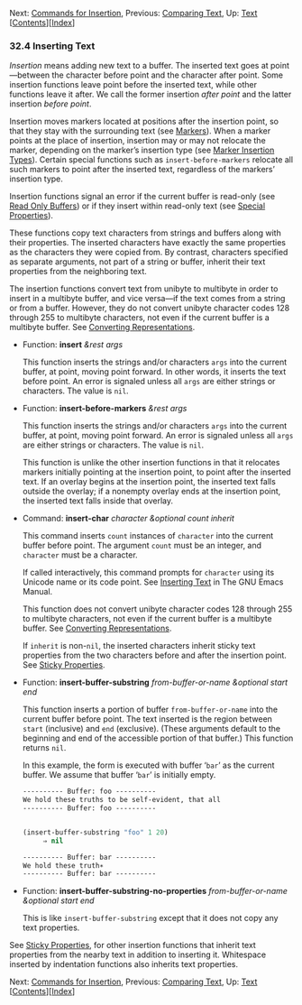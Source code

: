 

Next: [Commands for Insertion](Commands-for-Insertion.html), Previous: [Comparing Text](Comparing-Text.html), Up: [Text](Text.html)   \[[Contents](index.html#SEC_Contents "Table of contents")]\[[Index](Index.html "Index")]

### 32.4 Inserting Text

*Insertion* means adding new text to a buffer. The inserted text goes at point—between the character before point and the character after point. Some insertion functions leave point before the inserted text, while other functions leave it after. We call the former insertion *after point* and the latter insertion *before point*.

Insertion moves markers located at positions after the insertion point, so that they stay with the surrounding text (see [Markers](Markers.html)). When a marker points at the place of insertion, insertion may or may not relocate the marker, depending on the marker’s insertion type (see [Marker Insertion Types](Marker-Insertion-Types.html)). Certain special functions such as `insert-before-markers` relocate all such markers to point after the inserted text, regardless of the markers’ insertion type.

Insertion functions signal an error if the current buffer is read-only (see [Read Only Buffers](Read-Only-Buffers.html)) or if they insert within read-only text (see [Special Properties](Special-Properties.html)).

These functions copy text characters from strings and buffers along with their properties. The inserted characters have exactly the same properties as the characters they were copied from. By contrast, characters specified as separate arguments, not part of a string or buffer, inherit their text properties from the neighboring text.

The insertion functions convert text from unibyte to multibyte in order to insert in a multibyte buffer, and vice versa—if the text comes from a string or from a buffer. However, they do not convert unibyte character codes 128 through 255 to multibyte characters, not even if the current buffer is a multibyte buffer. See [Converting Representations](Converting-Representations.html).

*   Function: **insert** *\&rest args*

    This function inserts the strings and/or characters `args` into the current buffer, at point, moving point forward. In other words, it inserts the text before point. An error is signaled unless all `args` are either strings or characters. The value is `nil`.

<!---->

*   Function: **insert-before-markers** *\&rest args*

    This function inserts the strings and/or characters `args` into the current buffer, at point, moving point forward. An error is signaled unless all `args` are either strings or characters. The value is `nil`.

    This function is unlike the other insertion functions in that it relocates markers initially pointing at the insertion point, to point after the inserted text. If an overlay begins at the insertion point, the inserted text falls outside the overlay; if a nonempty overlay ends at the insertion point, the inserted text falls inside that overlay.

<!---->

*   Command: **insert-char** *character \&optional count inherit*

    This command inserts `count` instances of `character` into the current buffer before point. The argument `count` must be an integer, and `character` must be a character.

    If called interactively, this command prompts for `character` using its Unicode name or its code point. See [Inserting Text](https://www.gnu.org/software/emacs/manual/html_node/emacs/Inserting-Text.html#Inserting-Text) in The GNU Emacs Manual.

    This function does not convert unibyte character codes 128 through 255 to multibyte characters, not even if the current buffer is a multibyte buffer. See [Converting Representations](Converting-Representations.html).

    If `inherit` is non-`nil`, the inserted characters inherit sticky text properties from the two characters before and after the insertion point. See [Sticky Properties](Sticky-Properties.html).

<!---->

*   Function: **insert-buffer-substring** *from-buffer-or-name \&optional start end*

    This function inserts a portion of buffer `from-buffer-or-name` into the current buffer before point. The text inserted is the region between `start` (inclusive) and `end` (exclusive). (These arguments default to the beginning and end of the accessible portion of that buffer.) This function returns `nil`.

    In this example, the form is executed with buffer ‘`bar`’ as the current buffer. We assume that buffer ‘`bar`’ is initially empty.

    ```lisp
    ---------- Buffer: foo ----------
    We hold these truths to be self-evident, that all
    ---------- Buffer: foo ----------
    ```

    ```lisp
    ```

    ```lisp
    (insert-buffer-substring "foo" 1 20)
         ⇒ nil

    ---------- Buffer: bar ----------
    We hold these truth∗
    ---------- Buffer: bar ----------
    ```

<!---->

*   Function: **insert-buffer-substring-no-properties** *from-buffer-or-name \&optional start end*

    This is like `insert-buffer-substring` except that it does not copy any text properties.

See [Sticky Properties](Sticky-Properties.html), for other insertion functions that inherit text properties from the nearby text in addition to inserting it. Whitespace inserted by indentation functions also inherits text properties.

Next: [Commands for Insertion](Commands-for-Insertion.html), Previous: [Comparing Text](Comparing-Text.html), Up: [Text](Text.html)   \[[Contents](index.html#SEC_Contents "Table of contents")]\[[Index](Index.html "Index")]
